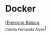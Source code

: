# Docker

 [<a href="https://carlotamdez96.github.io/Docker/Ejercicio1/Docker.md">Ejercicio Básico</a><br><sub>Camila Fernanda Alves</sub>]
